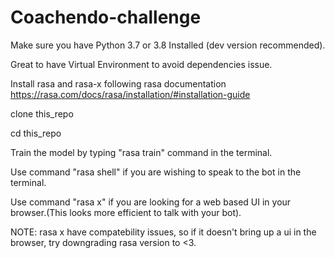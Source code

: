 # Coachendo-challenge

Make sure you have Python 3.7 or 3.8 Installed (dev version recommended).

Great to have Virtual Environment to avoid dependencies issue.

Install rasa and rasa-x following rasa documentation https://rasa.com/docs/rasa/installation/#installation-guide

clone this_repo

cd this_repo

Train the model by typing "rasa train" command in the terminal.

Use command "rasa shell" if you are wishing to speak to the bot in the terminal.

Use command "rasa x" if you are looking for a web based UI in your browser.(This looks more efficient to talk with your bot).

NOTE: rasa x have compatebility issues, so if it doesn't bring up a ui in the browser, try downgrading rasa version to <3.


